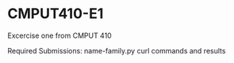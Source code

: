 # CMPUT410-E1
Excercise one from CMPUT 410

Required Submissions:
name-family.py
curl commands and results
